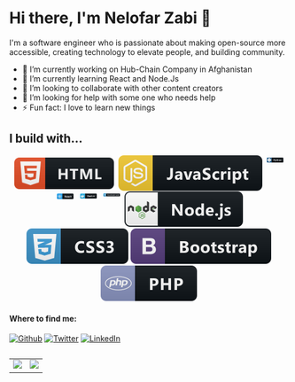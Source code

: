 # Hi there, I'm <a href = "https://github.com/Nelofarzabi" style="text-decoration: none;"> Nelofar Zabi </a>👋

I'm a software engineer who is passionate about making open-source more accessible, creating technology to elevate people, and building community.

- 🔭 I’m currently working on Hub-Chain Company in Afghanistan
- 🌱 I’m currently learning React and Node.Js
- 👯 I’m looking to collaborate with other content creators
- 🤔 I’m looking for help with some one who needs help
- ⚡ Fun fact: I love to learn new things

## I build with...
<p align="center">
  <!-- For more icons please follow  https://github.com/MikeCodesDotNET/ColoredBadges -->
  <img src="https://raw.githubusercontent.com/8bithemant/8bithemant/master/svg/dev/languages/html.svg" alt="html" style="vertical-align:top; margin:4px; width:180px;">
  <img src="https://raw.githubusercontent.com/8bithemant/8bithemant/master/svg/dev/languages/js.svg" alt="js" style="vertical-align:top; ">
  <img src="https://raw.githubusercontent.com/8bithemant/8bithemant/master/svg/dev/languages/python.svg" alt="python" style="vertical-align:top; margin:4px; width:30px;">
<!--   <img src="./includes/java.svg" alt="java" style="vertical-align:top; margin:4px; width:30px;"> -->
<!--   <img src="./includes/css.svg" alt="css" style="vertical-align:top; margin:4px; width:30px;"> -->
  <img src="https://raw.githubusercontent.com/8bithemant/8bithemant/master/svg/dev/frameworks/react.svg" alt="react" style="vertical-align:top; margin:4px; width:30px;">
<!-- <img src="./includes/bootstrap.svg" alt="bootsrap" style="vertical-align:top; margin:4px; width:30px;"> -->
   <img src="https://github.com/MikeCodesDotNET/ColoredBadges/blob/master/svg/dev/tools/docker.svg" alt="docker" style="vertical-align:top; margin:4px; width:30px;">
   <img src="https://github.com/MikeCodesDotNET/ColoredBadges/blob/master/svg/dev/tools/visualstudio_code.svg" alt="visualstudio_code" style="vertical-align:top; margin:4px; width:30px;">
  <img src=https://raw.githubusercontent.com/MikeCodesDotNET/ColoredBadges/master/svg/dev/frameworks/nodejs.svg>
    <img src=https://raw.githubusercontent.com/MikeCodesDotNET/ColoredBadges/master/svg/dev/languages/css3.svg>
    <img src=https://raw.githubusercontent.com/MikeCodesDotNET/ColoredBadges/master/svg/dev/frameworks/bootstrap.svg>
    <img src=https://raw.githubusercontent.com/MikeCodesDotNET/ColoredBadges/master/svg/dev/languages/php.svg>
  
  
 
</p>

#### Where to find me:
[![Github](https://img.shields.io/badge/GitHub-%2312100E.svg?&style=for-the-badge&logo=Github&logoColor=white)](https://github.com/Nelofarzabi)
[![Twitter](https://img.shields.io/badge/twitter-%231DA1F2.svg?&style=for-the-badge&logo=twitter&logoColor=white)](https://twitter.com/NelofarZabi/)
[![LinkedIn](https://img.shields.io/badge/linkedin-%230077B5.svg?&style=for-the-badge&logo=linkedin&logoColor=white)]()




  
  
  
  
<table>
   
   <table width="100%">
   <tr>
      <td>
         <img height="180em" src="https://github-readme-stats.vercel.app/api?username=NelofarZabi&show_icons=true&hide_border=true&theme=tokyonight&bg_color=0,52fa5a21,4dfcff21,c64dff21" />
      </td>
      <td>
         <img height="180em" src="https://github-readme-stats.vercel.app/api/top-langs/?username=NelofarZabi&show_icons=true&hide_border=true&layout=compact&langs_count=8&bg_color=0,52fa5a21,4dfcff21,c64dff21&theme=tokyonight" />      
      </td>
   
   </tr>
<!-- https://github-readme-stats.vercel.app/api/top-langs/?username=Nelofarzabii&show_icons=true&hide_border=true&layout=compact&langs_count=8&bg_color=0,52fa5a21,4dfcff21,c64dff21&theme=tokyonight -->
<table>
